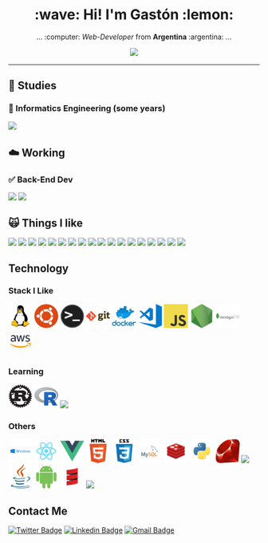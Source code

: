 <h1 align="center"><b>:wave: Hi! I'm Gastón :lemon:</b></h1>
<p align="center">... :computer: <i>Web-Developer</i> from <b>Argentina</b> :argentina: ...</p>
<p align="center"><img src="https://github-readme-stats.vercel.app/api?username=gastonpereyra&&show_icons=true&title_color=00fa9a&icon_color=00c87b&text_color=00fa9a&bg_color=191919"></p>

---

## :school: Studies
### :black_square_button: Informatics Engineering (some years)

<code><img height="96" src="http://www.fi.uba.ar/sites/default/files/styles/banner_noticia/public/field/image/Nueva%20marca%20difusion%20-%20web.jpg?itok=6R2GdrP0"></code>

## :cloud: Working 
### :white_check_mark: Back-End Dev

[<code><img height="48" src="https://avatars0.githubusercontent.com/u/56369819?s=200&v=4"></code>](http://fizzmod.com/)
[<code><img height="48" src="https://avatars3.githubusercontent.com/u/49998302?s=200&v=4"></code>](https://github.com/janis-commerce)

## :scream_cat: Things I like

<code><img height="48" src="https://www.pinclipart.com/picdir/middle/459-4590948_cat-gato-friends-amigos-grey-gris-yellow-stickers.png"></code>
<code><img height="48" src="https://img.utdstc.com/icons/dark-mode-android.png:225"></code>
<code><img height="48" src="https://upload.wikimedia.org/wikipedia/commons/thumb/5/50/Snow_flake.svg/989px-Snow_flake.svg.png"></code>
<code><img height="48" src="https://toppng.com/uploads/preview/watercolor-lemon-icon-11553430150xxxnt2bhdr.png"></code>
<code><img height="48" src="https://logodownload.org/wp-content/uploads/2018/10/copa-libertadores-logo.png"></code>
<code><img height="48" src="https://lh3.googleusercontent.com/proxy/oWZhr4iFv7nFGZwz8rMSwjAHOyEqmy9DWKX2nlF2baZiSw2FvXS3XgC1AdGYIJ1kIlgNL743nVQp71KG9lW6rgjnhJAg3wA00Us4QIdWgijuSnLpJz0"></code>
<code><img height="48" src="https://graffica.info/wp-content/uploads/2017/08/NBA-logo-png-download-free.png"></code>
<code><img height="48" src="https://upload.wikimedia.org/wikipedia/commons/thumb/a/a7/Olympic_flag.svg/300px-Olympic_flag.svg.png"></code>
<code><img height="48" src="https://i.pinimg.com/236x/67/98/fd/6798fddd7c080e727bc631370c87c64f--assassins-creed-logo-devian-art.jpg"></code>
<code><img height="48" src="https://upload.wikimedia.org/wikipedia/commons/thumb/e/e1/Grand_Theft_Auto_logo_series.svg/747px-Grand_Theft_Auto_logo_series.svg.png"></code>
<code><img height="48" src="https://upload.wikimedia.org/wikipedia/commons/4/40/Pro_Evolution_Soccer_logo.png"></code>
<code><img height="48" src="https://gamepedia.cursecdn.com/terraria_gamepedia/a/a4/NewPromoLogo.png?version=46809e5ccbacffb8b53efe30e79ee1c0"></code>
<code><img height="48" src="https://upload.wikimedia.org/wikipedia/commons/thumb/0/04/MarvelLogo.svg/1200px-MarvelLogo.svg.png"></code>
<code><img height="48" src="https://logos-download.com/wp-content/uploads/2016/09/Star_Wars_logo-1.png"></code>
<code><img height="48" src="https://upload.wikimedia.org/wikipedia/commons/thumb/c/c0/The_Simpsons_logo_-_Yellow.svg/640px-The_Simpsons_logo_-_Yellow.svg.png"></code>
<code><img height="48" src="https://i.pinimg.com/originals/a3/1b/ec/a31becfcb76c2a3d73118c2b7b302b0b.png"></code>
<code><img height="48" src="https://i.pinimg.com/originals/3f/72/b3/3f72b3190234c9aeaa86646c1bd78168.jpg"></code>
<code><img height="48" src="https://occ-0-1068-92.1.nflxso.net/dnm/api/v6/TsSRXvDuraoJ7apdkH6tsHhf-ZQ/AAAABR9kLA1FwBGbB0jT9JLSuI7ZZe0TGeM5LdEggQhGDEcKNa0ou5nGn_JILiEvjL-U_yBkjhe5dhxwPS4CjMvW9PXYZuFm_E1uZLKB.png?r=f01"></code>

## Technology

### Stack I Like
<code><img height="48" src="https://raw.githubusercontent.com/github/explore/80688e429a7d4ef2fca1e82350fe8e3517d3494d/topics/linux/linux.png"></code>
<code><img height="48" src="https://raw.githubusercontent.com/github/explore/80688e429a7d4ef2fca1e82350fe8e3517d3494d/topics/ubuntu/ubuntu.png"></code>
<code><img height="48" src="https://raw.githubusercontent.com/github/explore/80688e429a7d4ef2fca1e82350fe8e3517d3494d/topics/terminal/terminal.png"></code>
<code><img height="48" src="https://raw.githubusercontent.com/github/explore/80688e429a7d4ef2fca1e82350fe8e3517d3494d/topics/git/git.png"></code>
<code><img height="48" src="https://raw.githubusercontent.com/github/explore/80688e429a7d4ef2fca1e82350fe8e3517d3494d/topics/docker/docker.png"></code>
<code><img height="48" src="https://raw.githubusercontent.com/github/explore/80688e429a7d4ef2fca1e82350fe8e3517d3494d/topics/visual-studio-code/visual-studio-code.png"></code>
<code><img height="48" src="https://raw.githubusercontent.com/github/explore/80688e429a7d4ef2fca1e82350fe8e3517d3494d/topics/javascript/javascript.png"></code>
<code><img height="48" src="https://raw.githubusercontent.com/github/explore/80688e429a7d4ef2fca1e82350fe8e3517d3494d/topics/nodejs/nodejs.png"></code>
<code><img height="48" src="https://raw.githubusercontent.com/github/explore/80688e429a7d4ef2fca1e82350fe8e3517d3494d/topics/mongodb/mongodb.png"></code>
<code><img height="48" src="https://raw.githubusercontent.com/github/explore/80688e429a7d4ef2fca1e82350fe8e3517d3494d/topics/aws/aws.png"></code>
<code><img height="48" src=""></code>

### Learning
<code><img height="48" src="https://raw.githubusercontent.com/github/explore/80688e429a7d4ef2fca1e82350fe8e3517d3494d/topics/rust/rust.png"></code>
<code><img height="48" src="https://raw.githubusercontent.com/github/explore/80688e429a7d4ef2fca1e82350fe8e3517d3494d/topics/r/r.png"></code>
<code><img height="48" src="https://raw.githubusercontent.com/github/explore/80688e429a7d4ef2fca1e82350fe8e3517d3494d/topics/ia/ia.png"></code>
<code><img height="48" src=""></code>
<code><img height="48" src=""></code>

### Others
<code><img height="48" src="https://raw.githubusercontent.com/github/explore/80688e429a7d4ef2fca1e82350fe8e3517d3494d/topics/windows/windows.png"></code>
<code><img height="48" src="https://raw.githubusercontent.com/github/explore/80688e429a7d4ef2fca1e82350fe8e3517d3494d/topics/react/react.png"></code>
<code><img height="48" src="https://raw.githubusercontent.com/github/explore/80688e429a7d4ef2fca1e82350fe8e3517d3494d/topics/vue/vue.png"></code>
<code><img height="48" src="https://raw.githubusercontent.com/github/explore/80688e429a7d4ef2fca1e82350fe8e3517d3494d/topics/html/html.png"></code>
<code><img height="48" src="https://raw.githubusercontent.com/github/explore/80688e429a7d4ef2fca1e82350fe8e3517d3494d/topics/css/css.png"></code>
<code><img height="48" src="https://raw.githubusercontent.com/github/explore/80688e429a7d4ef2fca1e82350fe8e3517d3494d/topics/mysql/mysql.png"></code>
<code><img height="48" src="https://raw.githubusercontent.com/github/explore/80688e429a7d4ef2fca1e82350fe8e3517d3494d/topics/redis/redis.png"></code>
<code><img height="48" src="https://raw.githubusercontent.com/github/explore/80688e429a7d4ef2fca1e82350fe8e3517d3494d/topics/python/python.png"></code>
<code><img height="48" src="https://raw.githubusercontent.com/github/explore/80688e429a7d4ef2fca1e82350fe8e3517d3494d/topics/ruby/ruby.png"></code>
<code><img height="48" src="https://raw.githubusercontent.com/github/explore/80688e429a7d4ef2fca1e82350fe8e3517d3494d/topics/ruby-on-rails/ruby-on-rails.png"></code>
<code><img height="48" src="https://raw.githubusercontent.com/github/explore/80688e429a7d4ef2fca1e82350fe8e3517d3494d/topics/java/java.png"></code>
<code><img height="48" src="https://raw.githubusercontent.com/github/explore/80688e429a7d4ef2fca1e82350fe8e3517d3494d/topics/android/android.png"></code>
<code><img height="48" src="https://raw.githubusercontent.com/github/explore/80688e429a7d4ef2fca1e82350fe8e3517d3494d/topics/scala/scala.png"></code>
<code><img height="48" src="https://raw.githubusercontent.com/github/explore/80688e429a7d4ef2fca1e82350fe8e3517d3494d/topics/c++/c++.png"></code>

## Contact Me

[![Twitter Badge](https://img.shields.io/badge/-@gastonpereyra-00acee?style=for-the-badge&logo=twitter&logoColor=white&link=https://twitter.com/gastonpereyra)](https://twitter.com/gastonpereyra)  [![Linkedin Badge](https://img.shields.io/badge/-Follow_Me-blue?style=for-the-badge&logo=Linkedin&logoColor=white&link=https://www.linkedin.com/in/gaston-pereyra//)](https://www.linkedin.com/in/gaston-pereyra/) [![Gmail Badge](https://img.shields.io/badge/-rgpxen@gmail.com-d44638?style=for-the-badge&logo=Gmail&logoColor=white&link=mailto:rgpxen@gmail@gmail.com)](mailto:rgpxen@gmail.com)

<!--
**gastonpereyra/gastonpereyra** is a ✨ _special_ ✨ repository because its `README.md` (this file) appears on your GitHub profile.

Here are some ideas to get you started:

- 🔭 I’m currently working on ...
- 🌱 I’m currently learning ...
- 👯 I’m looking to collaborate on ...
- 🤔 I’m looking for help with ...
- 💬 Ask me about ...
- 📫 How to reach me: ...
- 😄 Pronouns: ...
- ⚡ Fun fact: ...
-->
